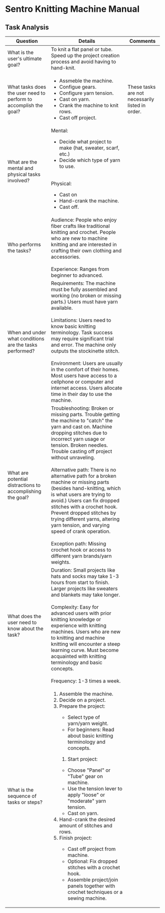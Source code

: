 # Sentro Knitting Machine Manual

## Task Analysis
| Question | Details | Comments |
| -------- | ------- | -------- |
| What is the user's ultimate goal? | To knit a flat panel or tube. Speed up the project creation process and avoid having to hand-knit. | |
| What tasks does the user need to perform to accomplish the goal? | <ul><li>Assmeble the machine.</li><li>Configue gears.</li><li>Configure yarn tension.</li><li>Cast on yarn.</li><li>Crank the machine to knit rows.</li><li>Cast off project.</li></ul> | These tasks are not necessarily listed in order. |
| What are the mental and physical tasks involved? | Mental:<ul><li>Decide what project to make (hat, sweater, scarf, etc.)</li><li>Decide which type of yarn to use.</li></ul><br>Physical:<ul><li>Cast on</li><li>Hand-crank the machine.</li><li>Cast off.</li> | |
| Who performs the tasks? | Audience: People who enjoy fiber crafts like traditional knitting and crochet. People who are new to machine knitting and are interested in crafting their own clothing and accessories.<br><br>Experience: Ranges from beginner to advanced. | |
| When and under what conditions are the tasks performed? | Requirements: The machine must be fully assembled and working (no broken or missing parts.) Users must have yarn available.<br><br>Limitations: Users need to know basic knitting terminology. Task success may require significant trial and error. The machine only outputs the stockinette stitch.<br><br>Environment: Users are usually in the comfort of their homes. Most users have access to a cellphone or computer and internet access. Users allocate time in their day to use the machine. | |
| What are potential distractions to accomplishing the goal? | Troubleshooting: Broken or missing parts. Trouble getting the machine to "catch" the yarn and cast on. Machine dropping stitches due to incorrect yarn usage or tension. Broken needles. Trouble casting off project without unraveling.<br><br>Alternative path: There is no alternative path for a broken machine or missing parts (besides hand-knitting, which is what users are trying to avoid.) Users can fix dropped stitches with a crochet hook. Prevent dropped stitches by trying different yarns, altering yarn tension, and varying speed of crank operation.<br><br>Exception path: Missing crochet hook or access to different yarn brands/yarn weights. | |
| What does the user need to know about the task? | Duration: Small projects like hats and socks may take 1-3 hours from start to finish. Larger projects like sweaters and blankets may take longer.<br><br>Complexity: Easy for advanced users with prior knitting knowledge or experience with knitting machines. Users who are new to knitting and machine knitting will encounter a steep learning curve. Must become acquainted with knitting terminology and basic concepts.<br><br>Frequency: 1-3 times a week. | |
| What is the sequence of tasks or steps? |<ol><li>Assemble the machine.</li><li>Decide on a project.</li><li>Prepare the project:</li><ul><li>Select type of yarn/yarn weight.</li><li>For beginners: Read about basic knitting terminology and concepts.</li></ul><ol><li>Start project:</li></ol><ul><li>Choose "Panel" or "Tube" gear on machine.<li>Use the tension lever to apply "loose" or "moderate" yarn tension.</li><li>Cast on yarn.</li></ul><li>Hand-crank the desired amount of stitches and rows.</li><li>Finish project:</li><ul><li>Cast off project from machine.</li><li>Optional: Fix dropped stitches with a crochet hook.<li>Assemble project/join panels together with crochet techniques or a sewing machine.</li></ul></ol>
